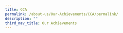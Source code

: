 ```yaml
---
title: CCA
permalink: /about-us/Our-Achievements/CCA/permalink/
description: ""
third_nav_title: Our Achievements
---
```

